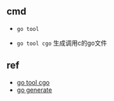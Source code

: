
## cmd

+ `go tool`

+ `go tool cgo` 生成调用c的go文件


## ref
+ [go tool cgo](https://wiki.jikexueyuan.com/project/go-command-tutorial/0.13.html)
+ [go generate](https://zhuanlan.zhihu.com/p/119256899)